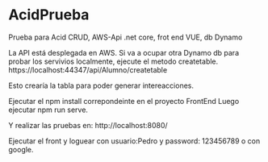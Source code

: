 # AcidPrueba

Prueba para Acid CRUD, AWS-Api .net core, frot end VUE, db Dynamo

La API está desplegada en AWS.
Si va a ocupar otra Dynamo db para probar los servivios localmente, ejecute el metodo createtable.
https://localhost:44347/api/Alumno/createtable

Esto crearía la tabla para poder generar intereacciones.

Ejecutar el npm install correpondeinte en el proyecto FrontEnd
Luego ejecutar npm run serve.

Y realizar las pruebas en:
http://localhost:8080/

 
Ejecutar el front y loguear con usuario:Pedro y password: 123456789 o con google.

